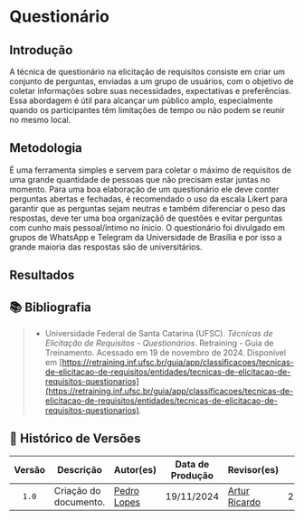 # Questionário

## Introdução
A técnica de questionário na elicitação de requisitos consiste em criar um conjunto de perguntas, enviadas a um grupo de usuários, com o objetivo de coletar informações sobre suas necessidades, expectativas e preferências. Essa abordagem é útil para alcançar um público amplo, especialmente quando os participantes têm limitações de tempo ou não podem se reunir no mesmo local.

## Metodologia

É uma ferramenta simples e servem para coletar o máximo de requisitos de uma grande quantidade de pessoas que não precisam estar juntas no momento. Para uma boa elaboração de um questionário ele deve conter perguntas abertas e fechadas, é recomendado o uso da escala Likert para garantir que as perguntas sejam neutras e também diferenciar o peso das respostas, deve ter uma boa organizaçãõ de questões e evitar perguntas com cunho mais pessoal/íntimo no ínicio. O questionário foi divulgado em grupos de WhatsApp e Telegram da Universidade de Brasília e por isso a grande maioria das respostas são de universitários. 

## Resultados

## 📚 Bibliografia
> - Universidade Federal de Santa Catarina (UFSC). *Técnicas de Elicitação de Requisitos - Questionários*. Retraining - Guia de Treinamento. Acessado em 19 de novembro de 2024. Disponível em [https://retraining.inf.ufsc.br/guia/app/classificacoes/tecnicas-de-elicitacao-de-requisitos/entidades/tecnicas-de-elicitacao-de-requisitos-questionarios](https://retraining.inf.ufsc.br/guia/app/classificacoes/tecnicas-de-elicitacao-de-requisitos/entidades/tecnicas-de-elicitacao-de-requisitos-questionarios).

## 📑 Histórico de Versões

| Versão | Descrição | Autor(es) | Data de Produção | Revisor(es) | Data de Revisão | 
| :----: | --------- | --------- | :--------------: | ----------- | :-------------: |
| `1.0`  | Criação do documento. | [Pedro Lopes](https://github.com/pLopess) | 19/11/2024 | [Artur Ricardo](https://github.com/algorithmorphic) | 21/11/2024 |
